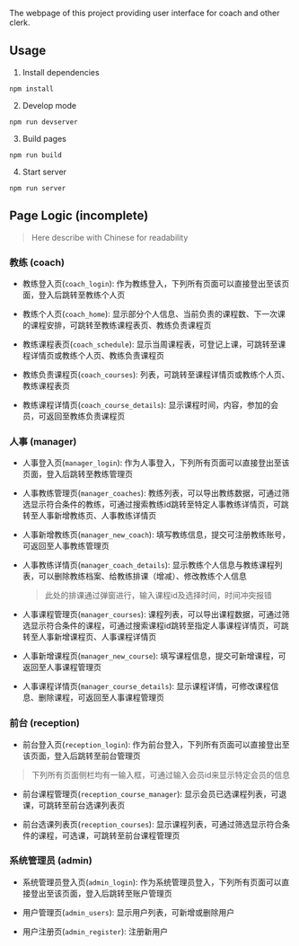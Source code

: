 The webpage of this project providing user interface for coach and other clerk.

## Usage

1. Install dependencies

  ```
  npm install
  ```

2. Develop mode

  ```
  npm run devserver
  ```

3. Build pages

  ```
  npm run build
  ```

4. Start server

  ```
  npm run server
  ```

## Page Logic (incomplete)

> Here describe with Chinese for readability

### 教练 (coach)

- 教练登入页(`coach_login`): 作为教练登入，下列所有页面可以直接登出至该页面，登入后跳转至教练个人页

- 教练个人页(`coach_home`): 显示部分个人信息、当前负责的课程数、下一次课的课程安排，可跳转至教练课程表页、教练负责课程页

- 教练课程表页(`coach_schedule`): 显示当周课程表，可登记上课，可跳转至课程详情页或教练个人页、教练负责课程页

- 教练负责课程页(`coach_courses`): 列表，可跳转至课程详情页或教练个人页、教练课程表页

- 教练课程详情页(`coach_course_details`): 显示课程时间，内容，参加的会员，可返回至教练负责课程页

### 人事 (manager)

- 人事登入页(`manager_login`): 作为人事登入，下列所有页面可以直接登出至该页面，登入后跳转至教练管理页

- 人事教练管理页(`manager_coaches`): 教练列表，可以导出教练数据，可通过筛选显示符合条件的教练，可通过搜索教练id跳转至特定人事教练详情页，可跳转至人事新增教练页、人事教练详情页

- 人事新增教练页(`manager_new_coach`): 填写教练信息，提交可注册教练账号，可返回至人事教练管理页

- 人事教练详情页(`manager_coach_details`): 显示教练个人信息与教练课程列表，可以删除教练档案、给教练排课（增减）、修改教练个人信息
  > 此处的排课通过弹窗进行，输入课程id及选择时间，时间冲突报错

- 人事课程管理页(`manager_courses`): 课程列表，可以导出课程数据，可通过筛选显示符合条件的课程，可通过搜索课程id跳转至指定人事课程详情页，可跳转至人事新增课程页、人事课程详情页

- 人事新增课程页(`manager_new_course`): 填写课程信息，提交可新增课程，可返回至人事课程管理页

- 人事课程详情页(`manager_course_details`): 显示课程详情，可修改课程信息、删除课程，可返回至人事课程管理页

### 前台 (reception)

- 前台登入页(`reception_login`): 作为前台登入，下列所有页面可以直接登出至该页面，登入后跳转至前台管理页

> 下列所有页面侧栏均有一输入框，可通过输入会员id来显示特定会员的信息

- 前台课程管理页(`reception_course_manager`): 显示会员已选课程列表，可退课，可跳转至前台选课列表页

- 前台选课列表页(`reception_courses`): 显示课程列表，可通过筛选显示符合条件的课程，可选课，可跳转至前台课程管理页

### 系统管理员 (admin)

- 系统管理员登入页(`admin_login`): 作为系统管理员登入，下列所有页面可以直接登出至该页面，登入后跳转至账户管理页

- 用户管理页(`admin_users`): 显示用户列表，可新增或删除用户

- 用户注册页(`admin_register`): 注册新用户